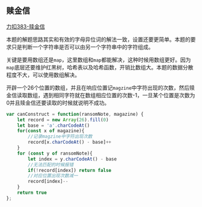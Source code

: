## 赎金信

[力扣383-赎金信](https://leetcode.cn/problems/ransom-note/)

本题的解题思路其实和有效的字母异位词的解法一致，设置还要更简单。本题的要求只是判断一个字符串是否可以由另一个字符串中的字符组成。

关键是要用数组还是`map`，这里数组和`map`都能解决，这种时候用数组更好。因为`map`底层还要维护红黑树，哈希表以及哈希函数，开销比数组大。本题的数据分散程度不大，可以使用数组解决。

开辟一个26个位置的数组，并且在响应位置记`magzine`中字符出现的次数，然后赎金信读取数组，遇到相同字符就在数组相应位置的次数-1，一旦某个位置是次数为0并且赎金信还要读取的时候就说明不成功。

```javascript
var canConstruct = function(ransomNote, magazine) {
    let record = new Array(26).fill(0)
    let base = 'a'.charCodeAt()
    for(const x of magazine){
        //记录magzine中字符出现次数
        record[x.charCodeAt() - base]++
    }
    for (const y of ransomNote){
        let index = y.charCodeAt() - base
        //无法匹配的时候报错
        if(!record[index]) return false
        //对应位置出现次数减一
        record[index]--
    }
    return true
};
```

